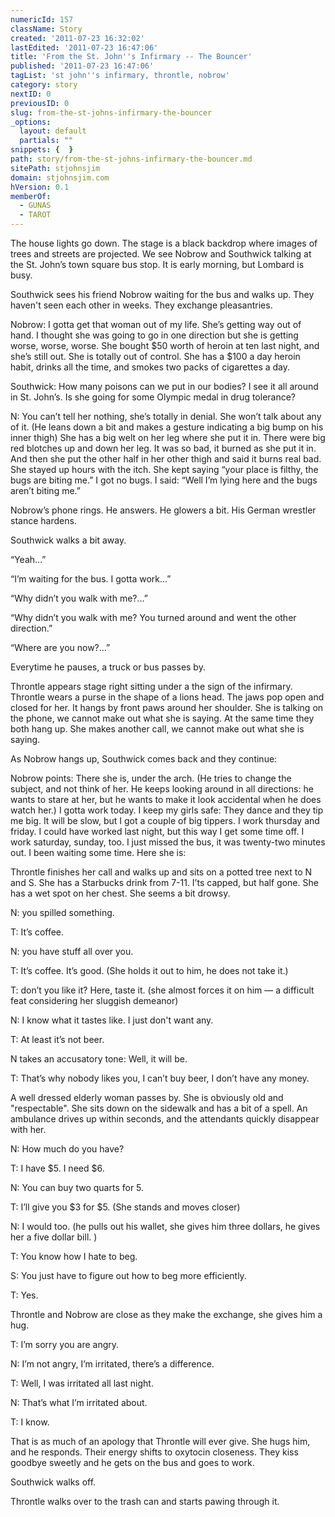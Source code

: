 ```yaml
---
numericId: 157
className: Story
created: '2011-07-23 16:32:02'
lastEdited: '2011-07-23 16:47:06'
title: 'From the St. John''s Infirmary -- The Bouncer'
published: '2011-07-23 16:47:06'
tagList: 'st john''s infirmary, throntle, nobrow'
category: story
nextID: 0
previousID: 0
slug: from-the-st-johns-infirmary-the-bouncer
_options:
  layout: default
  partials: ""
snippets: {  }
path: story/from-the-st-johns-infirmary-the-bouncer.md
sitePath: stjohnsjim
domain: stjohnsjim.com
hVersion: 0.1
memberOf:
  - GUNAS
  - TAROT
---
```

The house lights go down. The stage is a black backdrop where images of trees and streets are projected. We see Nobrow and Southwick talking at the St. John’s town square bus stop. It is early morning, but Lombard is busy.

Southwick sees his friend Nobrow waiting for the bus and walks up. They haven't seen each other in weeks. They exchange pleasantries.

Nobrow: I gotta get that woman out of my life. She’s getting way out of hand. I thought she was going to go in one direction but she is getting worse, worse, worse. She bought $50 worth of heroin at ten last night, and she’s still out. She is totally out of control. She has a $100 a day heroin habit, drinks all the time, and smokes two packs of cigarettes a day.

Southwick: How many poisons can we put in our bodies? I see it all around in St. John’s. Is she going for some Olympic medal in drug tolerance?

N: You can’t tell her nothing, she’s totally in denial. She won’t talk about any of it. (He leans down a bit and makes a gesture indicating a big bump on his inner thigh) She has a big welt on her leg where she put it in. There were big red blotches up and down her leg. It was so bad, it burned as she put it in. And then she put the other half in her other thigh and said it burns real bad. She stayed up hours with the itch. She kept saying “your place is filthy, the bugs are biting me.” I got no bugs. I said: “Well I’m lying here and the bugs aren’t biting me.”

Nobrow’s phone rings. He answers. He glowers a bit. His German wrestler stance hardens. 

Southwick walks a bit away.

“Yeah…”

“I’m waiting for the bus. I gotta work...”

“Why didn’t you walk with me?…”

“Why didn’t you walk with me? You turned around and went the other direction.”

“Where are you now?…”

Everytime he pauses, a truck or bus passes by.

Throntle appears stage right sitting under a the sign of the infirmary. Throntle wears a purse in the shape of a lions head. The jaws pop open and closed for her. It hangs by front paws around her shoulder. She is talking on the phone, we cannot make out what she is saying. At the same time they both hang up. She makes another call, we cannot make out what she is saying.

As Nobrow hangs up, Southwick comes back and they continue:

Nobrow points: There she is, under the arch. (He tries to change the subject, and not think of her. He keeps looking around in all directions: he wants to stare at her, but he wants to make it look accidental when he does watch her.) I gotta work today. I keep my girls safe: They dance and they tip me big. It will be slow, but I got a couple of big tippers. I work thursday and friday. I could have worked last night, but this way I get some time off. I work saturday, sunday, too. I just missed the bus, it was twenty-two minutes out. I been waiting some time. Here she is:

Throntle finishes her call and walks up and sits on a potted tree next to N and S. She has a Starbucks drink from 7-11. I’ts capped, but half gone. She has a wet spot on her chest. She seems a bit drowsy.

N: you spilled something.

T: It’s coffee.

N: you have stuff all over you.

T: It’s coffee. It’s good. (She holds it out to him, he does not take it.)

T: don’t you like it? Here, taste it. (she almost forces it on him — a difficult feat considering her sluggish demeanor)

N: I know what it tastes like. I just don't want any.

T: At least it’s not beer.

N takes an accusatory tone: Well, it will be.

T: That’s why nobody likes you, I can’t buy beer, I don’t have any money.

A well dressed elderly woman passes by. She is obviously old and "respectable". She sits down on the sidewalk and has a bit of a spell. An ambulance drives up within seconds, and the attendants quickly disappear with her.

N: How much do you have?

T: I have $5. I need $6.

N: You can buy two quarts for 5.

T: I’ll give you $3 for $5. (She stands and moves closer)

N: I would too. (he pulls out his wallet, she gives him three dollars, he gives her a five dollar bill. )

T: You know how I hate to beg.

S: You just have to figure out how to beg more efficiently.

T: Yes.

Throntle and Nobrow are close as they make the exchange, she gives him a hug.

T: I’m sorry you are angry.

N: I’m not angry, I’m irritated, there’s a difference.

T: Well, I was irritated all last night.

N: That’s what I’m irritated about.

T: I know.

That is as much of an apology that Throntle will ever give. She hugs him, and he responds. Their energy shifts to oxytocin closeness. They kiss goodbye sweetly and he gets on the bus and goes to work.

Southwick walks off.

Throntle walks over to the trash can and starts pawing through it.

